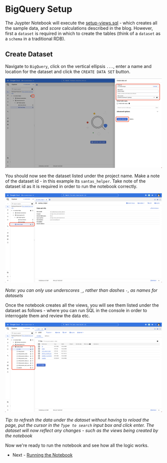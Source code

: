 # BigQuery Setup

The Juypter Notebook will execute the [setup-views.sql](../../allocation/sql/setup-views.sql) - which creates 
all the sample data, and *score* calculations described in the blog. However, first a `dataset` is required 
in which to create the tables (think of a `dataset` as a `schema` in a traditional RDB).

## Create Dataset

Navigate to `BigQuery`, click on the vertical ellipsis `...`, enter a name and location for the dataset and click 
the `CREATE DATA SET` button.

![Create Dataset](images/13-dataset-create.png)

You should now see the dataset listed under the project name. Make a note of the dataset id - in this example its
`santas_helper`. Take note of the dataset id as it is required in order to run the notebook correctly.

![View Dataset](images/14-dataset-info.png)

*Note: you can only use underscores `_`, rather than dashes `-`, as names for datasets*

Once the notebook creates all the views, you will see them listed under the dataset as follows - where you 
can run SQL in the console in order to interrogate them and review the data etc.

![Dataset Views](images/15-dataset-schema.png)

*Tip: to refresh the data under the dataset without having to reload the page, put the cursor in the `Type to search` 
input box and click enter. The dataset will now reflect any changes - such as the views being created by the 
notebook*

Now we're ready to run the notebook and see how all the logic works.

- Next - [Running the Notebook](running-the-notebook.md)
